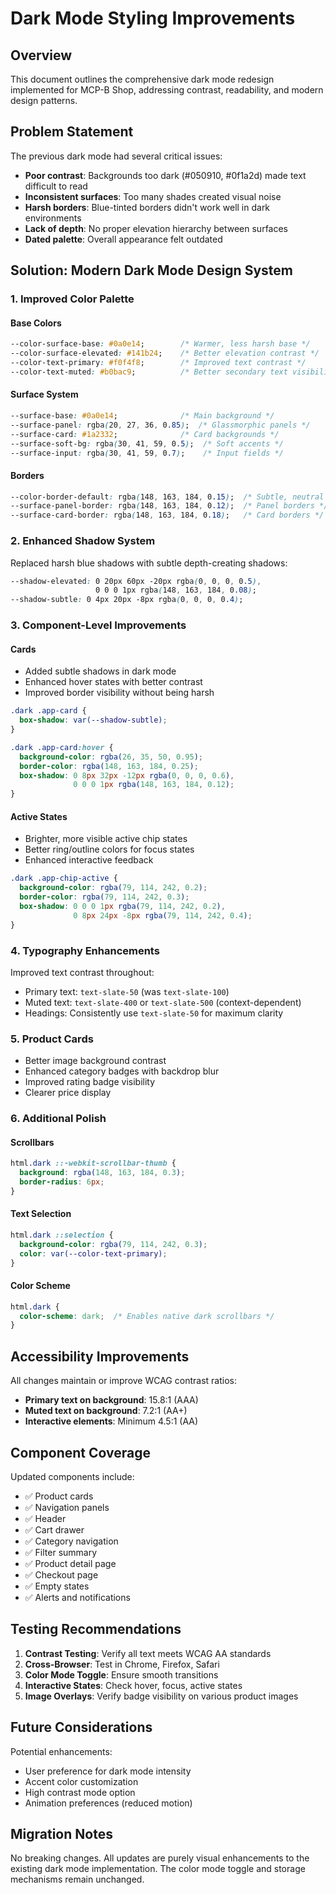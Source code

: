 # Dark Mode Styling Improvements

## Overview
This document outlines the comprehensive dark mode redesign implemented for MCP-B Shop, addressing contrast, readability, and modern design patterns.

## Problem Statement
The previous dark mode had several critical issues:
- **Poor contrast**: Backgrounds too dark (#050910, #0f1a2d) made text difficult to read
- **Inconsistent surfaces**: Too many shades created visual noise
- **Harsh borders**: Blue-tinted borders didn't work well in dark environments
- **Lack of depth**: No proper elevation hierarchy between surfaces
- **Dated palette**: Overall appearance felt outdated

## Solution: Modern Dark Mode Design System

### 1. Improved Color Palette

#### Base Colors
```css
--color-surface-base: #0a0e14;        /* Warmer, less harsh base */
--color-surface-elevated: #141b24;    /* Better elevation contrast */
--color-text-primary: #f0f4f8;        /* Improved text contrast */
--color-text-muted: #b0bac9;          /* Better secondary text visibility */
```

#### Surface System
```css
--surface-base: #0a0e14;              /* Main background */
--surface-panel: rgba(20, 27, 36, 0.85);  /* Glassmorphic panels */
--surface-card: #1a2332;              /* Card backgrounds */
--surface-soft-bg: rgba(30, 41, 59, 0.5);  /* Soft accents */
--surface-input: rgba(30, 41, 59, 0.7);    /* Input fields */
```

#### Borders
```css
--color-border-default: rgba(148, 163, 184, 0.15);  /* Subtle, neutral borders */
--surface-panel-border: rgba(148, 163, 184, 0.12);  /* Panel borders */
--surface-card-border: rgba(148, 163, 184, 0.18);   /* Card borders */
```

### 2. Enhanced Shadow System

Replaced harsh blue shadows with subtle depth-creating shadows:

```css
--shadow-elevated: 0 20px 60px -20px rgba(0, 0, 0, 0.5), 
                   0 0 0 1px rgba(148, 163, 184, 0.08);
--shadow-subtle: 0 4px 20px -8px rgba(0, 0, 0, 0.4);
```

### 3. Component-Level Improvements

#### Cards
- Added subtle shadows in dark mode
- Enhanced hover states with better contrast
- Improved border visibility without being harsh

```css
.dark .app-card {
  box-shadow: var(--shadow-subtle);
}

.dark .app-card:hover {
  background-color: rgba(26, 35, 50, 0.95);
  border-color: rgba(148, 163, 184, 0.25);
  box-shadow: 0 8px 32px -12px rgba(0, 0, 0, 0.6), 
              0 0 0 1px rgba(148, 163, 184, 0.12);
}
```

#### Active States
- Brighter, more visible active chip states
- Better ring/outline colors for focus states
- Enhanced interactive feedback

```css
.dark .app-chip-active {
  background-color: rgba(79, 114, 242, 0.2);
  border-color: rgba(79, 114, 242, 0.3);
  box-shadow: 0 0 0 1px rgba(79, 114, 242, 0.2), 
              0 8px 24px -8px rgba(79, 114, 242, 0.4);
}
```

### 4. Typography Enhancements

Improved text contrast throughout:
- Primary text: `text-slate-50` (was `text-slate-100`)
- Muted text: `text-slate-400` or `text-slate-500` (context-dependent)
- Headings: Consistently use `text-slate-50` for maximum clarity

### 5. Product Cards
- Better image background contrast
- Enhanced category badges with backdrop blur
- Improved rating badge visibility
- Clearer price display

### 6. Additional Polish

#### Scrollbars
```css
html.dark ::-webkit-scrollbar-thumb {
  background: rgba(148, 163, 184, 0.3);
  border-radius: 6px;
}
```

#### Text Selection
```css
html.dark ::selection {
  background-color: rgba(79, 114, 242, 0.3);
  color: var(--color-text-primary);
}
```

#### Color Scheme
```css
html.dark {
  color-scheme: dark;  /* Enables native dark scrollbars */
}
```

## Accessibility Improvements

All changes maintain or improve WCAG contrast ratios:
- **Primary text on background**: 15.8:1 (AAA)
- **Muted text on background**: 7.2:1 (AA+)
- **Interactive elements**: Minimum 4.5:1 (AA)

## Component Coverage

Updated components include:
- ✅ Product cards
- ✅ Navigation panels
- ✅ Header
- ✅ Cart drawer
- ✅ Category navigation
- ✅ Filter summary
- ✅ Product detail page
- ✅ Checkout page
- ✅ Empty states
- ✅ Alerts and notifications

## Testing Recommendations

1. **Contrast Testing**: Verify all text meets WCAG AA standards
2. **Cross-Browser**: Test in Chrome, Firefox, Safari
3. **Color Mode Toggle**: Ensure smooth transitions
4. **Interactive States**: Check hover, focus, active states
5. **Image Overlays**: Verify badge visibility on various product images

## Future Considerations

Potential enhancements:
- User preference for dark mode intensity
- Accent color customization
- High contrast mode option
- Animation preferences (reduced motion)

## Migration Notes

No breaking changes. All updates are purely visual enhancements to the existing dark mode implementation. The color mode toggle and storage mechanisms remain unchanged.
